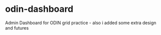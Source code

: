 # odin-dashboard
Admin Dashboard for ODIN grid practice - also i added some extra design and futures
